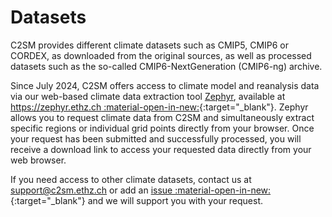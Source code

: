 
# Datasets

C2SM provides different climate datasets such as CMIP5, CMIP6 or CORDEX, as downloaded from the original sources, as well as processed datasets such as the so-called CMIP6-NextGeneration (CMIP6-ng) archive.

Since July 2024, C2SM offers access to climate model and reanalysis data via our web-based climate data extraction tool [Zephyr](../tools/zephyr.md), available at [https://zephyr.ethz.ch :material-open-in-new:](https://zephyr.ethz.ch){:target="_blank"}. Zephyr allows you to request climate data from C2SM and simultaneously extract specific regions or individual grid points directly from your browser. Once your request has been submitted and successfully processed, you will receive a download link to access your requested data directly from your web browser.

If you need access to other climate datasets, contact us at [support@c2sm.ethz.ch](mailto:support@c2sm.ethz.ch) or add an [issue :material-open-in-new:](https://github.com/C2SM/Tasks-Support/issues){:target="_blank"} and we will support you with your request.
